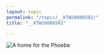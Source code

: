 ```yaml
---
layout: topic
permalink: "/topic/__KTW20080502/"
title: "__KTW20080502"

---
```


<img src="images/AHomeForThePhoebe.jpg" alt="A home for the Phoebe">
